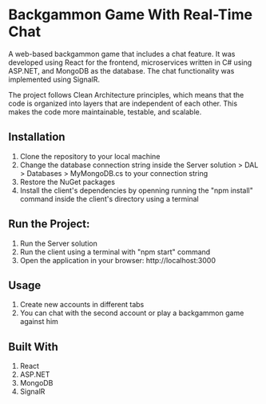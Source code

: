 # Backgammon Game With Real-Time Chat
A web-based backgammon game that includes a chat feature. It was developed using React for the frontend, microservices written in C# using ASP.NET, and MongoDB as the database. The chat functionality was implemented using SignalR.

The project follows Clean Architecture principles, which means that the code is organized into layers that are independent of each other. This makes the code more maintainable, testable, and scalable.

## Installation
1. Clone the repository to your local machine
2. Change the database connection string inside the Server solution > DAL > Databases > MyMongoDB.cs to your connection string
3. Restore the NuGet packages
4. Install the client's dependencies by openning running the "npm install" command inside the client's directory using a terminal

## Run the Project:
1. Run the Server solution
2. Run the client using a terminal with "npm start" command
3. Open the application in your browser: http://localhost:3000

## Usage
1. Create new accounts in different tabs
2. You can chat with the second account or play a backgammon game against him

## Built With
1. React
2. ASP.NET
3. MongoDB
4. SignalR

